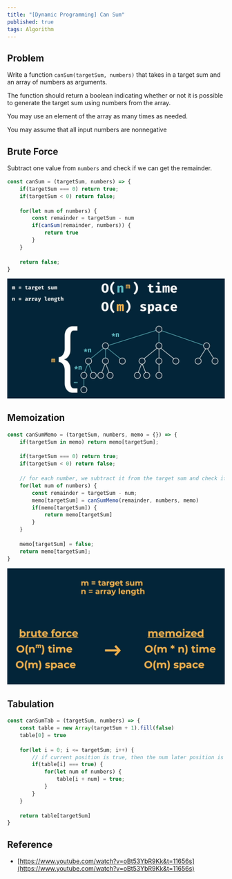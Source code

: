 ```yaml
---
title: "[Dynamic Programming] Can Sum"
published: true
tags: Algorithm
---
```


## Problem

Write a function `canSum(targetSum, numbers)` that takes in a target sum and an
array of numbers as arguments.

The function should return a boolean indicating whether or not it is possible to
generate the target sum using numbers from the array.

You may use an element of the array as many times as needed.

You may assume that all input numbers are nonnegative

## Brute Force

Subtract one value from `numbers` and check if we can get the remainder.

```javascript
const canSum = (targetSum, numbers) => {
    if(targetSum === 0) return true;
    if(targetSum < 0) return false;

    for(let num of numbers) {
        const remainder = targetSum - num
        if(canSum(remainder, numbers)) {
            return true
        }
    }

    return false;
}
```

![Can Sum](/../../assets/dynamic-programming/can-sum.png)

## Memoization

```javascript
const canSumMemo = (targetSum, numbers, memo = {}) => {
    if(targetSum in memo) return memo[targetSum];

    if(targetSum === 0) return true;
    if(targetSum < 0) return false;

    // for each number, we subtract it from the target sum and check if it is possible to get the remainder.
    for(let num of numbers) {
        const remainder = targetSum - num;
        memo[targetSum] = canSumMemo(remainder, numbers, memo)
        if(memo[targetSum]) {
            return memo[targetSum]
        }
    }

    memo[targetSum] = false;
    return memo[targetSum];
}
```

![Can Sum Memo](/../../assets/dynamic-programming/can-sum-memo.png)

## Tabulation

```javascript
const canSumTab = (targetSum, numbers) => {
    const table = new Array(targetSum + 1).fill(false)
    table[0] = true

    for(let i = 0; i <= targetSum; i++) {
        // if current position is true, then the num later position is also true
        if(table[i] === true) {
            for(let num of numbers) {
                table[i + num] = true;
            }
        }
    }

    return table[targetSum]
}
```

## Reference

- [https://www.youtube.com/watch?v=oBt53YbR9Kk&t=11656s](https://www.youtube.com/watch?v=oBt53YbR9Kk&t=11656s)